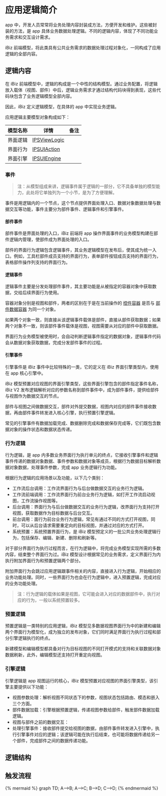 # 应用逻辑简介

app 中，开发人员常常将业务处理内容封装成方法，方便开发和维护。这些被封装的方法，是 app 具体业务数据处理逻辑。不同的逻辑内容，体现了不同功能业务需求和交互设计需求。

iBiz 前端模型，将此类具有公共业务需求的数据处理过程对象化，一同构成了应用逻辑的全部内容。

## 逻辑内容

在 iBiz 前端模型中，逻辑的构成是一个中性的结构模型。通过业务配置，将逻辑放入载体（视图、部件）中后，逻辑业务需求才通过结构代码块得到表现，这些代码块包含了业务逻辑模型全部内容。

因此，iBiz 定义逻辑模型，在具体的 app 中实现业务逻辑。

应用逻辑主要模型对象构成如下：

| 模型名称 | 详情                                                         | 备注 |
| -------- | ------------------------------------------------------------ | ---- |
| 界面逻辑 | [ IPSViewLogic](https://modelapi.ibizlab.cn/#/net/ibizsys/model/view/IPSViewLogic) |      |
| 界面行为 | [ IPSUIAction](https://modelapi.ibizlab.cn/#/net/ibizsys/model/view/IPSUIAction) |      |
| 界面引擎 | [IPSUIEngine](https://modelapi.ibizlab.cn/#/net/ibizsys/model/res/IPSUIEngine) |      |

### 事件

> 注：从模型组成来讲，逻辑事件属于逻辑的一部分，它不具备单独的模型能力，此处将它单独列为一个小节，是为了方便理解。

事件是用逻辑内的一个节点，这个节点提供界面处理入口、数据对象数据处理与数据交互等功能，事件主要分为部件事件、逻辑事件和引擎事件。

#### 部件事件

部件事件是界面处理的入口，iBiz 前端将 app 操作界面事件的业务模型构建在部件逻辑内管理，使部件成为界面处理的入口。

部件的界面行为逻辑包含逻辑事件，其业务逻辑模型在发布后，使其成为统一入口。例如，工具栏部件成员支持的界面行为，表单部件按钮成员支持的界面行为，表格部件操作列支持的界面行为。

#### 逻辑事件

逻辑事件主要是分发处理部件事件，其主要功能是从被指定的容器对象中获取数据，交给后续界面行为使用。

容器对象分别是视图和部件，两者的区别在于是在当前操作的 [控件容器]( https://modelapi.ibizlab.cn/#/net/ibizsys/model/control/IPSControlContainer ) 是否与 [部件数据容器]( https://modelapi.ibizlab.cn/#/net/ibizsys/model/control/IPSControlXDataContainer )  为同一个对象。

如果两个对象一致，则直接从该逻辑事件载体是部件，直接从部件获取数据；如果两个对象不一致，则该部件事件载体是视图，视图需要从对应的部件中获取数据。

界面行为业务模型被使用时，会自动判断逻辑事件指定的数据对象，逻辑事件代码会从数据对象获取数据，完成分发部件事件的过程。

#### 引擎事件

引擎事件是 iBiz 事件中比较特殊的一类，它的定义在 iBiz 界面引擎类型内，使用在 app 核心引擎中。

iBiz 模型预置对应视图的界面引擎类型，这些界面引擎包含的部件指定事件名称，iBiz V2 发布逻辑解析对应的参数名称到部件事件中，成为部件事件，提供给部件与视图作为数据交互的节点。

部件与视图之间做数据交互，部件对外提交数据，视图内对应的部件事件接收数据，再由部件事件转发进入核心引擎，执行预置引擎逻辑。

常见的引擎事件有数据加载完成、数据删除完成和数据保存完成等，它们既包含数据对象的操作状态和数据状态传递。

### 行为逻辑

行为逻辑，是 app 内多数业务界面行为执行单元的终点，它接收引擎事件和逻辑事件传递的数据对象数据、事件参数和数据对象等成员，根据行为数据目标解析数据对象数据，处理事件参数，完成 app 业务逻辑行为功能。

根据行为逻辑的应用场景以及功能，以下几个类别：

- 工作流后台调用：工作流界面行为与后台做数据交互的业务行为逻辑。
- 工作流前端调用：工作流界面行为前台业务行为逻辑，如打开工作流启动视图，工作流操作视图等。
- 后台调用：界面行为与后台做数据交互的业务行为逻辑，改界面行为支持打开视图，获取数据作为目标数据与后台交互。
- 前台调用：面行为前台业务行为逻辑，常见有通过不同的方式打开视图，同时，可以从后台请求需要重定向的目标视图，并通过对应的方式打开。
- 系统预置：系统预置界面行为，是 iBiz 模型预定义的一批公共业务处理逻辑行为，包括保存、编辑、新建、删除和刷新等。

对于部分界面行为执行过程而言，在行为逻辑中，将完成业务模型实现所需的多数内容，结束整个界面行为过。iBiz 模型设计根据常见的业务需求，定义界面行为内执行附加界面行为和预置逻辑两个部分。

附加界面行为会跳过应用逻辑跟事件相关的内容，直接进入行为逻辑，开始相应的业务功能处理。同时，一些界面行为也会在行为逻辑中，进入预置逻辑，完成对应的业务功能处理。

> 注：行为逻辑的载体如果是视图，它可能会进入对应的数据部件中，执行对应的行为，一般以系统预置较多。

### 预置逻辑

预置逻辑是一类特别的应用逻辑，iBiz 模型见多数据视图界面行为中的新建和编辑两个界面行为模型化，成为独立的发布对象，它们同时满足界面行为执行过程和部分引擎逻辑执行的终点。

新建模型和编辑模型都具备对行为目标视图的不同打开模式的支持和关联数据对象数据刷新，此外，编辑模型还支持打开重定向视图。

### 引擎逻辑

引擎逻辑是 app 视图运行的核心，iBiz 模型预置对应视图的界面引擎类型，该引擎主要提供以下功能：

- 视图参数处理：解析视图不同状态下的参数，视图状态包括路由、模态和嵌入三个方面。
- 部件数据加载：引擎根据预置逻辑，传递视图参数给部件，触发部件数据加载逻辑。
- 视图与部件之前的数据交互：
- 处理引擎事件：接收部件提交给视图的数据，由部件事件转发进入引擎中，执行引擎事件对应的逻辑；该逻辑可能在执行后结束，也可能将数据传递给另一个部件，完成部件之间的数据传递功能。

## 逻辑结构



## 触发流程

{% mermaid %}
graph TD;
  A-->B;
  A-->C;
  B-->D;
  C-->D;
{% endmermaid %}
